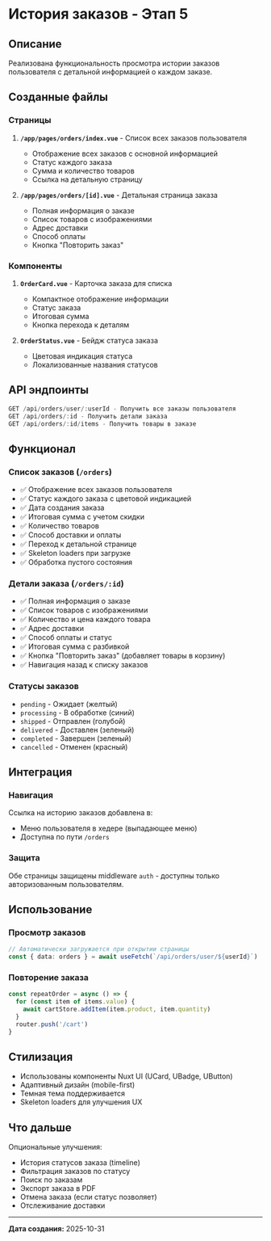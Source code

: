 # История заказов - Этап 5

## Описание

Реализована функциональность просмотра истории заказов пользователя с детальной информацией о каждом заказе.

## Созданные файлы

### Страницы

1. **`/app/pages/orders/index.vue`** - Список всех заказов пользователя
   - Отображение всех заказов с основной информацией
   - Статус каждого заказа
   - Сумма и количество товаров
   - Ссылка на детальную страницу

2. **`/app/pages/orders/[id].vue`** - Детальная страница заказа
   - Полная информация о заказе
   - Список товаров с изображениями
   - Адрес доставки
   - Способ оплаты
   - Кнопка "Повторить заказ"

### Компоненты

1. **`OrderCard.vue`** - Карточка заказа для списка
   - Компактное отображение информации
   - Статус заказа
   - Итоговая сумма
   - Кнопка перехода к деталям

2. **`OrderStatus.vue`** - Бейдж статуса заказа
   - Цветовая индикация статуса
   - Локализованные названия статусов

## API эндпоинты

```typescript
GET /api/orders/user/:userId - Получить все заказы пользователя
GET /api/orders/:id - Получить детали заказа
GET /api/orders/:id/items - Получить товары в заказе
```

## Функционал

### Список заказов (`/orders`)

- ✅ Отображение всех заказов пользователя
- ✅ Статус каждого заказа с цветовой индикацией
- ✅ Дата создания заказа
- ✅ Итоговая сумма с учетом скидки
- ✅ Количество товаров
- ✅ Способ доставки и оплаты
- ✅ Переход к детальной странице
- ✅ Skeleton loaders при загрузке
- ✅ Обработка пустого состояния

### Детали заказа (`/orders/:id`)

- ✅ Полная информация о заказе
- ✅ Список товаров с изображениями
- ✅ Количество и цена каждого товара
- ✅ Адрес доставки
- ✅ Способ оплаты и статус
- ✅ Итоговая сумма с разбивкой
- ✅ Кнопка "Повторить заказ" (добавляет товары в корзину)
- ✅ Навигация назад к списку заказов

### Статусы заказов

- `pending` - Ожидает (желтый)
- `processing` - В обработке (синий)
- `shipped` - Отправлен (голубой)
- `delivered` - Доставлен (зеленый)
- `completed` - Завершен (зеленый)
- `cancelled` - Отменен (красный)

## Интеграция

### Навигация

Ссылка на историю заказов добавлена в:
- Меню пользователя в хедере (выпадающее меню)
- Доступна по пути `/orders`

### Защита

Обе страницы защищены middleware `auth` - доступны только авторизованным пользователям.

## Использование

### Просмотр заказов

```typescript
// Автоматически загружается при открытии страницы
const { data: orders } = await useFetch(`/api/orders/user/${userId}`)
```

### Повторение заказа

```typescript
const repeatOrder = async () => {
  for (const item of items.value) {
    await cartStore.addItem(item.product, item.quantity)
  }
  router.push('/cart')
}
```

## Стилизация

- Использованы компоненты Nuxt UI (UCard, UBadge, UButton)
- Адаптивный дизайн (mobile-first)
- Темная тема поддерживается
- Skeleton loaders для улучшения UX

## Что дальше

Опциональные улучшения:
- История статусов заказа (timeline)
- Фильтрация заказов по статусу
- Поиск по заказам
- Экспорт заказа в PDF
- Отмена заказа (если статус позволяет)
- Отслеживание доставки

---

**Дата создания:** 2025-10-31
